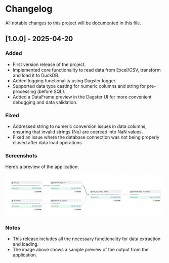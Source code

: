 # Changelog

All notable changes to this project will be documented in this file.

## [1.0.0] - 2025-04-20
### Added
- First version release of the project.
- Implemented core functionality to read data from Excel/CSV, transform and load it to DuckDB.
- Added logging functionality using Dagster logger.
- Supported data type casting for numeric columns and string for pre-processing (before SQL).
- Added a DataFrame preview in the Dagster UI for more convenient debugging and data validation.

### Fixed
- Addressed string to numeric conversion issues in data columns, ensuring that invalid strings (No) are coerced into NaN values.
- Fixed an issue where the database connection was not being properly closed after data load operations.

### Screenshots
Here’s a preview of the application:

![Screenshot](version_image\version1.0.0.PNG)

### Notes
- This release includes all the necessary functionality for data extraction and loading.
- The image above shows a sample preview of the output from the application.

